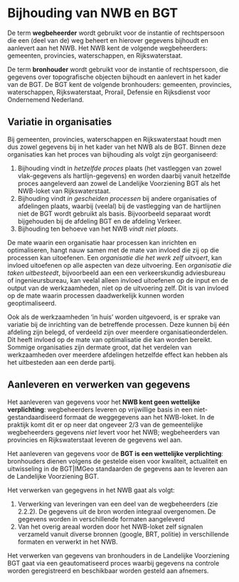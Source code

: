 # Bijhouding van NWB en BGT

De term **wegbeheerder** wordt gebruikt voor de instantie of rechtspersoon die een (deel van de) weg beheert en hierover gegevens bijhoudt en aanlevert aan het NWB. Het NWB kent de volgende wegbeheerders: gemeenten, provincies, waterschappen, en Rijkswaterstaat.

De term **bronhouder** wordt gebruikt voor de instantie of rechtspersoon, die gegevens over topografische objecten bijhoudt en aanlevert in het kader van de BGT. De BGT kent de volgende bronhouders: gemeenten, provincies, waterschappen, Rijkswaterstaat, Prorail, Defensie en Rijksdienst voor Ondernemend Nederland.

## Variatie in organisaties
Bij gemeenten, provincies, waterschappen en Rijkswaterstaat houdt men dus zowel gegevens bij in het kader van het NWB als de BGT. Binnen deze organisaties kan het proces van bijhouding als volgt zijn georganiseerd:
1. Bijhouding vindt in _hetzelfde proces_ plaats (het vastleggen van zowel vlak-gegevens als hartlijn-gegevens) en worden daarbij vanuit hetzelfde proces aangeleverd aan zowel de Landelijke Voorziening BGT als het NWB-loket van Rijkswaterstaat.  
2. Bijhouding vindt _in gescheiden processen_ bij andere organisaties of afdelingen plaats, waarbij (veelal) bij de vastlegging van de hartlijnen niet de BGT wordt gebruikt als basis. Bijvoorbeeld separaat wordt bijgehouden bij de afdeling BGT en de afdeling Verkeer.
3. Bijhouding ten behoeve van het NWB _vindt niet plaats_.

De mate waarin een organisatie haar processen kan inrichten en optimaliseren, hangt nauw samen met de mate van invloed die zij op die processen kan uitoefenen. Een _organisatie die het werk zelf uitvoert_, kan invloed uitoefenen op alle aspecten van deze uitvoering. Een _organisatie die taken uitbesteedt_, bijvoorbeeld aan een een verkeerskundig adviesbureau of ingenieursbureau, kan veelal alleen invloed uitoefenen op de input en de output van de werkzaamheden, niet op de uitvoering zelf. Dit is van invloed op de mate waarin processen daadwerkelijk kunnen worden geoptimaliseerd.

Ook als de werkzaamheden ‘in huis’ worden uitgevoerd, is er sprake van variatie bij de inrichting van de betreffende processen. Deze
kunnen bij één afdeling zijn belegd, of verdeeld zijn over meerdere organisatieonderdelen. Dit heeft invloed op de mate van optimalisatie die kan worden bereikt. Sommige organisaties zijn dermate groot, dat het verdelen van werkzaamheden over meerdere afdelingen hetzelfde effect kan hebben als het uitbesteden aan een derde partij.

## Aanleveren en verwerken van gegevens
Het aanleveren van gegevens voor het **NWB kent geen wettelijke verplichting**: wegbeheerders leveren op vrijwillige basis in een niet-gestandaardiseerd formaat de weggegevens aan het NWB-loket. In de praktijk komt dit er op neer dat ongeveer 2/3 van de gemeentelijke wegbeheerders gegevens _niet_ levert voor het NWB; wegbeheerders van provincies en Rijkswaterstaat leveren de gegevens wel aan.

Het aanleveren van gegevens voor de **BGT is een wettelijke verplichting**: bronhouders dienen volgens de gestelde eisen voor kwaliteit,  actualiteit en uitwisseling in de BGT|IMGeo standaarden de gegevens aan te leveren aan de Landelijke Voorziening BGT. 

Het verwerken van gegegvens in het NWB gaat als volgt: 
1.	Verwerking van leveringen van een deel van de wegbeheerders (zie 2.2.2). De gegevens uit de bron worden integraal overgenomen. De gegevens worden in verschillende formaten aangeleverd 
2.	Van het overig areaal worden door het NWB-loket zelf signalen verzameld vanuit diverse bronnen (google, BRT, politie) in verschillende formaten en verwerkt in het NWB.

Het verwerken van gegevens van bronhouders in de Landelijke Voorziening BGT gaat via een geautomatiseerd proces waarbij gegevens na controle worden geregistreerd en beschikbaar worden gesteld aan afnemers.
